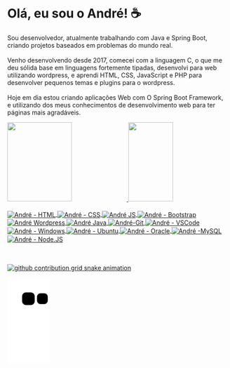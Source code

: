# Olá, eu sou o André! ☕

Sou desenvolvedor, atualmente trabalhando com Java e Spring Boot, criando projetos baseados em problemas do mundo real.
<br><br>
Venho desenvolvendo desde 2017, comecei com a linguagem C, o que me deu sólida base em linguagens fortemente tipadas, desenvolvi para web utilizando wordpress, e aprendi HTML, CSS, JavaScript e PHP para desenvolver pequenos temas e plugins para o wordpress.
<br><br>
Hoje em dia estou criando aplicações Web com O Spring Boot Framework, e utilizando dos meus conhecimentos de desenvolvimento web para ter páginas mais agradáveis.

<div align="left">
  <a href="https://github.com/Andre-Souza539">
  <img height="180em" width="54%" src="https://github-readme-stats.vercel.app/api?username=Andre-Souza539&show_icons=true&theme=dark&include_all_commits=true&count_private=true"/>
  <img height="180em" width="45%" src="https://github-readme-stats.vercel.app/api/top-langs/?username=Andre-Souza539&layout=compact&langs_count=7&theme=dark"/>
</div>
  
  
<div style="display: inline_block"><br>
     <img align="center" alt="André - HTML" height="30" src="https://icongr.am/devicon/html5-original.svg?size=128&color=currentColor">
     <img align="center" alt="André - CSS" height="30" src="https://icongr.am/devicon/css3-original.svg?size=128&color=currentColor">
     <img align="center" alt="André JS" height="30" src="https://cdn.jsdelivr.net/gh/devicons/devicon/icons/javascript/javascript-original.svg">
    <img align="center" alt="André - Bootstrap" height="30" src="https://cdn.jsdelivr.net/gh/devicons/devicon/icons/bootstrap/bootstrap-original.svg">
    <img align="center" alt="André Wordpress" height="30" src="https://icongr.am/devicon/wordpress-plain.svg?size=128&color=21759b">
    <img align="center" alt="André Java" height="30" src="https://cdn.jsdelivr.net/gh/devicons/devicon/icons/java/java-original.svg">
    <img align="center" alt="André-Git" height="30" src="https://cdn.jsdelivr.net/gh/devicons/devicon/icons/git/git-original.svg">
    <img align="center" alt="André - VSCode" height="30" src="https://cdn.jsdelivr.net/gh/devicons/devicon/icons/vscode/vscode-original-wordmark.svg">
    <img align="center" alt="André - Windows" height="30" src="https://icongr.am/devicon/windows8-original.svg?size=128&color=currentColor">
    <img align="center" alt="André - Ubuntu" height="30" src="https://icongr.am/devicon/ubuntu-plain.svg?size=128&color=dd4814">
    <img align="center" alt="André - Oracle" height="30" src="https://icongr.am/devicon/oracle-original.svg?size=128&color=21759b">
    <img align="center" alt="André -MySQL" height="30" src="https://icongr.am/devicon/mysql-original.svg?size=128&color=21759b">
    <img align="center" alt="André - Node.JS" height="30" src="https://icongr.am/devicon/nodejs-original.svg?size=128&color=21759b">
</div>
<br><br>



![github contribution grid snake animation](https://raw.githubusercontent.com/Andre-Souza539/Andre-Souza539/output/github-contribution-grid-snake-dark.svg#gh-dark-mode-only)

![github contribution grid snake animation](https://raw.githubusercontent.com/Andre-Souza539/Andre-Souza539/output/github-contribution-grid-snake.svg#gh-light-mode-only)



<!--
**Andre-Souza539/Andre-Souza539** is a ✨ _special_ ✨ repository because its `README.md` (this file) appears on your GitHub profile.

Here are some ideas to get you started:

- 🔭 I’m currently working on ...
- 🌱 I’m currently learning ...
- 👯 I’m looking to collaborate on ...
- 🤔 I’m looking for help with ...
- 💬 Ask me about ...
- 📫 How to reach me: ...
- 😄 Pronouns: ...
- ⚡ Fun fact: ...
-->
